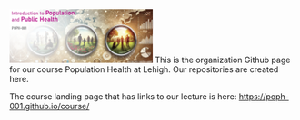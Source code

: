 <img src="coursebanner4.png" alt="Banner Image" style="width: 50%; height: auto;" />
This is the organization Github page for our course Population Health at Lehigh. Our repositories are created here.

The course landing page that has links to our lecture is here:   https://poph-001.github.io/course/
